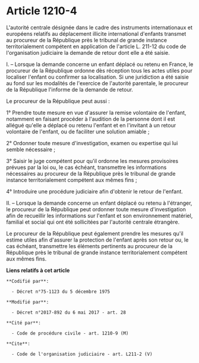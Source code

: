 # Article 1210-4

L'autorité centrale désignée dans le cadre des instruments internationaux et européens relatifs au déplacement illicite
international d'enfants transmet au procureur de la République près le tribunal de grande instance territorialement compétent
en application de l'article L. 211-12 du code de l'organisation judiciaire la demande de retour dont elle a été saisie. 

I. – Lorsque la demande concerne un enfant déplacé ou retenu en France, le procureur de la République ordonne dès réception
tous les actes utiles pour localiser l'enfant ou confirmer sa localisation. Si une juridiction a été saisie au fond sur les
modalités de l'exercice de l'autorité parentale, le procureur de la République l'informe de la demande de retour. 

Le procureur de la République peut aussi : 

1° Prendre toute mesure en vue d'assurer la remise volontaire de l'enfant, notamment en faisant procéder à l'audition de la
personne dont il est allégué qu'elle a déplacé ou retenu l'enfant et en l'invitant à un retour volontaire de l'enfant, ou de
faciliter une solution amiable ; 

2° Ordonner toute mesure d'investigation, examen ou expertise qui lui semble nécessaire ; 

3° Saisir le juge compétent pour qu'il ordonne les mesures provisoires prévues par la loi ou, le cas échéant, transmettre les
informations nécessaires au procureur de la République près le tribunal de grande instance territorialement compétent aux
mêmes fins ; 

4° Introduire une procédure judiciaire afin d'obtenir le retour de l'enfant. 

II. – Lorsque la demande concerne un enfant déplacé ou retenu à l'étranger, le procureur de la République peut ordonner toute
mesure d'investigation afin de recueillir les informations sur l'enfant et son environnement matériel, familial et social qui
ont été sollicitées par l'autorité centrale étrangère. 

Le procureur de la République peut également prendre les mesures qu'il estime utiles afin d'assurer la protection de l'enfant
après son retour ou, le cas échéant, transmettre les éléments pertinents au procureur de la République près le tribunal de
grande instance territorialement compétent aux mêmes fins.

**Liens relatifs à cet article**

	**Codifié par**:

	  - Décret n°75-1123 du 5 décembre 1975

	**Modifié par**:

	  - Décret n°2017-892 du 6 mai 2017 - art. 28

	**Cité par**:

	  - Code de procédure civile - art. 1210-9 (M)

	**Cite**:

	  - Code de l'organisation judiciaire - art. L211-2 (V)
